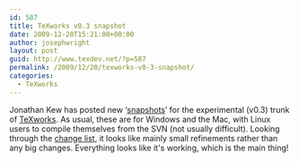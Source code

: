 ```yaml
---
id: 587
title: TeXworks v0.3 snapshot
date: 2009-12-20T15:21:00+00:00
author: josephwright
layout: post
guid: http://www.texdev.net/?p=587
permalink: /2009/12/20/texworks-v0-3-snapshot/
categories:
  - TeXworks
---
```

Jonathan Kew has posted new ‘<a href="http://code.google.com/p/texworks/downloads/list">snapshots</a>’ for the experimental (v0.3) trunk of <a title="Lowering the entry barrier to the TeX world" href="http://www.texworks.org/">TeXworks</a>. As usual, these are for Windows and the Mac, with Linux users to compile themselves from the SVN (not usually difficult). Looking through the <a href="http://code.google.com/p/texworks/source/list">change list</a>, it looks like mainly small refinements rather than any big changes. Everything looks like it's working, which is the main thing!
